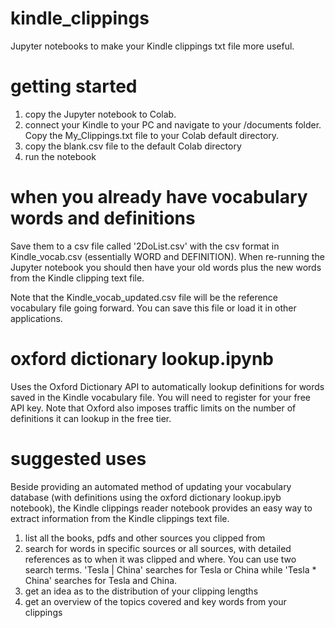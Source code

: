 # kindle_clippings
Jupyter notebooks to make your Kindle clippings txt file more useful.

# getting started
1. copy the Jupyter notebook to Colab.
2. connect your Kindle to your PC and navigate to your /documents folder. Copy the My_Clippings.txt file to your Colab default directory.
3. copy the blank.csv file to the default Colab directory
4. run the notebook

# when you already have vocabulary words and definitions
Save them to a csv file called '2DoList.csv' with the csv format in Kindle_vocab.csv (essentially WORD and DEFINITION). When re-running the Jupyter notebook you should then have your old words plus the new words from the Kindle clipping text file.

Note that the Kindle_vocab_updated.csv file will be the reference vocabulary file going forward. You can save this file or load it in other applications.

# oxford dictionary lookup.ipynb
Uses the Oxford Dictionary API to automatically lookup definitions for words saved in the Kindle vocabulary file. You will need to register for your free API key. Note that Oxford also imposes traffic limits on the number of definitions it can lookup in the free tier.

# suggested uses
Beside providing an automated method of updating your vocabulary database (with definitions using the oxford dictionary lookup.ipyb notebook), the Kindle clippings reader notebook provides an easy way to extract information from the Kindle clippings text file.
1. list all the books, pdfs and other sources you clipped from
2. search for words in specific sources or all sources, with detailed references as to when it was clipped and where. You can use two search terms. 'Tesla | China' searches for Tesla or China while 'Tesla * China' searches for Tesla and China.
3. get an idea as to the distribution of your clipping lengths
4. get an overview of the topics covered and key words from your clippings
